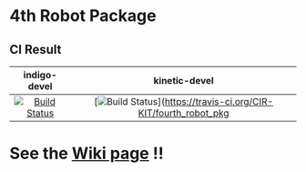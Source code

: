 # 4th Robot Package
## CI Result
|indigo-devel|kinetic-devel|
|:---:|:---:|
|[![Build Status](https://travis-ci.org/CIR-KIT/fourth_robot_pkg.svg?branch=indigo-devel)](https://travis-ci.org/CIR-KIT/fourth_robot_pkg)|[![Build Status](https://travis-ci.org/CIR-KIT/fourth_robot_pkg.svg?branch=kinetic-devel)](https://travis-ci.org/CIR-KIT/fourth_robot_pkg|



# See the [Wiki page](https://github.com/CIR-KIT/fourth_robot_pkg/wiki) !!

